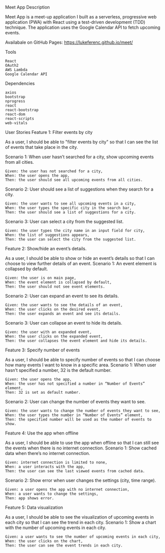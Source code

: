 Meet App
Description

Meet App is a meet-up application I built as a serverless, progressive web application (PWA) with React using a test-driven development (TDD) technique. The application uses the Google Calendar API to fetch upcoming events.

Availabale on GitHub Pages: https://lukeferenc.github.io/meet/

Tools

    React
    OAuth2
    AWS Lambda
    Google Calendar API

Dependencies

    axios
    bootstrap
    nprogress
    react
    react-bootstrap
    react-dom
    react-scripts
    web-vitals


User Stories
Feature 1: Filter events by city

As a user, I should be able to "filter events by city" so that I can see the list of events that take place in the city.

Scenario 1: When user hasn’t searched for a city, show upcoming events from all cities.

    Given: the user has not searched for a city,
    When: the user opens the app,
    Then: the user should see all upcoming events from all cities.

Scenario 2: User should see a list of suggestions when they search for a city.

    Given: the user wants to see all upcoming events in a city,
    When: the user types the specific city in the search bar,
    Then: the user should see a list of suggestions for a city.

Scenario 3: User can select a city from the suggested list.

    Given: the user types the city name in an input field for city,
    When: the list of suggestions appears,
    Then: the user can select the city from the suggested list.

Feature 2: Show/hide an event’s details.

As a user, I should be able to show or hide an event’s details so that I can choose to view further details of an event.
Scenario 1: An event element is collapsed by default.

    Given: the user is on main page,
    When: the event element is collapsed by default,
    Then: the user should not see event elements.

Scenario 2: User can expand an event to see its details.

    Given: the user wants to see the details of an event,
    When: the user clicks on the desired event,
    Then: the user expands an event and see its details.

Scenario 3: User can collapse an event to hide its details.

    Given: the user with an expanded event,
    When: the user clicks on the expanded event,
    Then: the user collapses the event element and hide its details.

Feature 3: Specify number of events

As a user, I should be able to specify number of events so that I can choose how many events I want to know in a specific area.
Scenario 1: When user hasn’t specified a number, 32 is the default number.

    Given: the user opens the app,
    When: the user has not specified a number in “Number of Events” element,
    Then: 32 is set as default number.

Scenario 2: User can change the number of events they want to see.

    Given: the user wants to change the number of events they want to see,
    When: the user types the number in “Number of Events” element,
    Then: the specified number will be used as the number of events to show.

Feature 4: Use the app when offline

As a user, I should be able to use the app when offline so that I can still see the events when there is no internet connection.
Scenario 1: Show cached data when there’s no internet connection.

    Given: internet connection is limited to none,
    When: a user interacts with the app,
    Then: the user can see the last viewed events from cached data.

Scenario 2: Show error when user changes the settings (city, time range).

    Given: a user opens the app with no internet connection,
    When: a user wants to change the settings,
    Then: app shows error.

Feature 5: Data visualization

As a user, I should be able to see the visualization of upcoming events in each city so that I can see the trend in each city.
Scenario 1: Show a chart with the number of upcoming events in each city.

    Given: a user wants to see the number of upcoming events in each city,
    When: the user clicks on the chart,
    Then: the user can see the event trends in each city.
